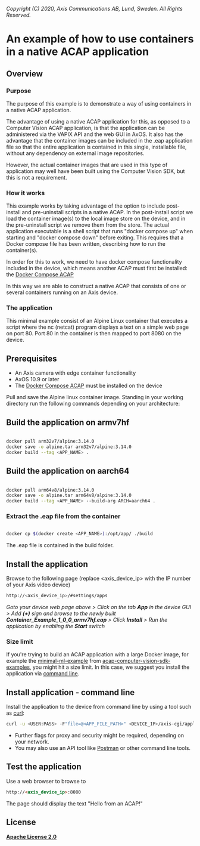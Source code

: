 *Copyright (C) 2020, Axis Communications AB, Lund, Sweden. All Rights Reserved.*

# An example of how to use containers in a native ACAP application

## Overview

### Purpose

The purpose of this example is to demonstrate a way of using containers in a native ACAP application.

The advantage of using a native ACAP application for this, as opposed to a Computer Vision ACAP application, is that the application can be administered via the VAPIX API and the web GUI in AxOS. It also has the advantage that the container images can be included in the .eap application file so that the entire application is contained in this single, installable file, without any dependency on external image repositories.

However, the actual container images that are used in this type of application may well have been built using the Computer Vision SDK, but this is not a requirement.

### How it works

This example works by taking advantage of the option to include post-install and pre-uninstall scripts in a native ACAP. In the post-install script we load the container image(s) to the local image store on the device, and in the pre-uninstall script we remove them from the store. The actual application executable is a shell script that runs "docker compose up" when starting and "docker compose down" before exiting. This requires that a Docker compose file has been written, describing how to run the container(s).

In order for this to work, we need to have docker compose functionality included in the device, which means another ACAP must first be installed: the [Docker Compose ACAP](https://github.com/AxisCommunications/docker-compose-acap)

In this way we are able to construct a native ACAP that consists of one or several containers running on an Axis device.

### The application

This minimal example consist of an Alpine Linux container that executes a script where the nc (netcat) program displays a text on a simple web page on port 80. Port 80 in the container is then mapped to port 8080 on the device.

## Prerequisites

- An Axis camera with edge container functionality
- AxOS 10.9 or later
- The [Docker Compose ACAP](https://github.com/AxisCommunications/docker-compose-acap) must be installed on the device

Pull and save the Alpine linux container image. Standing in your working directory run the following commands depending on your architecture:

## Build the application on armv7hf

```sh

docker pull arm32v7/alpine:3.14.0
docker save -o alpine.tar arm32v7/alpine:3.14.0
docker build --tag <APP_NAME> .

```

## Build the application on aarch64

```sh

docker pull arm64v8/alpine:3.14.0
docker save -o alpine.tar arm64v8/alpine:3.14.0
docker build --tag <APP_NAME> --build-arg ARCH=aarch64 .

```

### Extract the .eap file from the container

```sh

docker cp $(docker create <APP_NAME>):/opt/app/ ./build

```

The .eap file is contained in the build folder.

## Install the application

Browse to the following page (replace <axis_device_ip> with the IP number of your Axis video device)

```sh
http://<axis_device_ip>/#settings/apps
```

*Goto your device web page above > Click on the tab **App** in the device GUI > Add **(+)** sign and browse to
the newly built **Container_Example_1_0_0_armv7hf.eap** > Click **Install** > Run the application by enabling the **Start** switch*

### Size limit

If you're trying to build an ACAP application with a large Docker image, for example the [minimal-ml-example](https://github.com/AxisCommunications/acap-computer-vision-sdk-examples/tree/master/minimal-ml-inference) from [acap-computer-vision-sdk-examples](https://github.com/AxisCommunications/acap-computer-vision-sdk-examples), you might hit a size limit. In this case, we suggest you install the application via [command line](#install-application---command-line).

## Install application - command line

Install the application to the device from command line by using a tool such as [curl](https://curl.se):

```sh
curl -u <USER:PASS> -F"file=@<APP_FILE_PATH>" <DEVICE_IP>/axis-cgi/applications/upload.cgi
```

- Further flags for proxy and security might be required, depending on your network.
- You may also use an API tool like [Postman](https://www.postman.com/) or other command line tools.

## Test the application

Use a web browser to browse to

```html
http://<axis_device_ip>:8080
```

The page should display the text "Hello from an ACAP!"

## License

**[Apache License 2.0](../LICENSE)**
